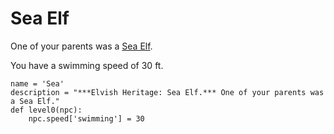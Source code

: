 # Sea Elf
One of your parents was a [Sea Elf](../Elves/Sea.md).

You have a swimming speed of 30 ft.

```
name = 'Sea'
description = "***Elvish Heritage: Sea Elf.*** One of your parents was a Sea Elf."
def level0(npc):
    npc.speed['swimming'] = 30
```
